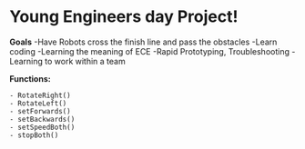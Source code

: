 # Young Engineers day Project!

**Goals**
    -Have Robots cross the finish line and pass the obstacles
    -Learn coding
    -Learning the meaning of ECE
    -Rapid Prototyping, Troubleshooting
    -Learning to work within a team

**Functions:**

    - RotateRight()
    - RotateLeft()
    - setForwards()
    - setBackwards()
    - setSpeedBoth()
    - stopBoth()
